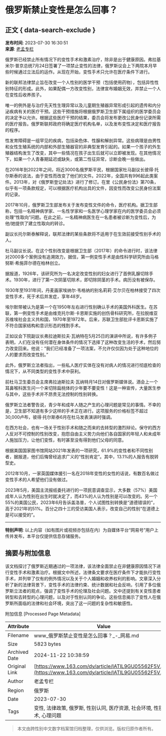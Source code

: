 # 俄罗斯禁止变性是怎么回事？

## 正文 { data-search-exclude }


**发布时间**: 2023-07-30 16:30:51  
**来源**: [老孟专栏](https://www.163.com/dy/media/T1679208429422.html)

俄罗斯已经禁止所有情况下的变性手术和激素治疗，除非是出于健康原因。弗拉基米尔·普京总统7月24日签署了一项禁止变性的法律，俄罗斯议会上下两院本月早些时候通过立法后的运作。从现在开始，变性手术只允许在医疗条件下进行。

新的联邦法律禁止旨在改变一个人性别的医学干预（包括使用药物），包括异性性别特征的形成。此外，如果配偶一方改变性别，法律宣布婚姻无效，并禁止一个人在变性后收养孩子。

唯一的例外是与治疗先天性生理异常以及儿童期生殖器异常形成引起的遗传和内分泌疾病有关的医疗干预。这些干预措施将根据俄罗斯卫生部下属组织的医学委员会的决定予以允许。根据这些医疗干预的结果，委员会将发布更改公民身份记录所需的医疗报告。俄罗斯联邦政府将确定医疗机构名单，以及发布变性决定和医疗报告的程序。

性发育障碍是一组罕见的疾病，包括染色体、性腺和解剖异常。这些病理是由男性和女性生殖系统的内部和外部生殖器官的非典型发育引起的。如果一个孩子的外生殖器结构发生了改变，其中一些情况在孩子出生后就可以立即被发现。在其他情况下，如果一个人青春期延迟或缺失，或第二性征异常，诊断会晚一些做出。

在2016年到2022年之间，将近3000名俄罗斯平民，根据国家杜马副议长彼得·托尔斯泰的说法，由于变性而改变了他们的文件。2022年，全国共有996起此类案件。2013年，对《俄罗斯登记处法》进行了修订。在里《公民身份法》第70条，似乎有一项条款规定，可以根据医疗机构出具的文件，因变性而改变公民身份法案的记录。

2017年10月，俄罗斯卫生部发布关于发布变性文件的命令，医疗机构。据卫生部称，包括一名精神病学家、一名性学家和一名医学心理学家在内的医学委员会必须处理“性取向”问题。在此之前，一名精神病医生在一名患者被诊断为变性后，为他/她提供了建立性取向的转诊。

副议长托尔斯泰解释说，联邦法律的某些条款将不适用于在生效前接受性别手术的人。

杜马副议长说。在这个性别改变是根据卫生部（2017年）的命令进行时，该法律对2000多个案例没有追溯效力，据信，第一例变性手术是由性科学研究所由马格努斯·希施菲尔德在柏林创立。

据报道，1926年，该研究所为一名决定改变性别的妇女进行了首例乳腺切除手术。1930年，进行了第一次阴茎切除术，即切除阴茎的手术。病历没有被保存。

1930年至1931年间，丹麦画家埃纳尔·韦格纳的别名莉莉·艾尔贝在柏林接受了四次变性手术，死于术后并发症，享年48岁。

埃尔默带被认为是第一个在1950年左右进行性别确认手术的美国外科医生。在苏联，第一例变性手术是由维克托尔斯·卡恩斯实施的创伤骨科研究所，在拉脱维亚苏维埃社会主义共和国，1970年至1972年。后来，苏联卫生部批评卡恩斯实施了不符合国家结构和意识形态的残割手术。

正如议会下院副议长弗拉迪斯拉夫·瓦纳特在5月25日的演讲中所说，有许多例子表明，人们在没有任何潜在身体条件的情况下选择了这种改变生活的手术，然后努力改变回来。他说：“我们已经准备了一项法案，不允许仅仅因为处于这种地位的人的要求而改变性别。”

此外，俄罗斯立法者指出，一些私人医疗实体在没有对病人的情况进行彻底检查的情况下，从不同类型的变性手术中获利。

前杜马卫生委员会主席弗拉迪斯拉夫·瓦纳特月14日对俄罗斯媒体说。酒会上一个耳鼻喉科医生问一个来切除扁桃体的少年要不要变性！这是一种宣传，大量医生参与其中，这些手术并不昂贵无法控制的性别转换。

俄罗斯立法者警告说，青少年和成年人随之产生的心理问题是常见的事情。不幸的是，卫生部不知道有多少这样的手术正在进行。这项服务的价格标签不超过30,000卢布，彼得·托尔斯泰6月在杜马发表演讲时强调。

在西方社会，也有一场关于性别手术和随之而来的去转型的激烈辩论。保守的西方人反对不可控制的性别改变，抱怨自由主义势力向他们各自国家的年轻人和未成年人施加压力，让他们变性，有时甚至没有得到他们父母的同意。

根据美国国家图书馆网站2021年发表的一项研究，61.9%的变性者和不同性别者，据报道，他们后悔曾经追求广义的“性别肯定”。其中，13.1%的人报告有脱转型史。

2012年10月，一家英国媒体援引一名在2018年变性的女性的话说，有数百名做过变性手术的人希望他们没有做过。

2023年5月，美国主流报纸委托进行的一项民意调查显示，大多数（57%）美国成年人认为性别在出生时就决定了，而43%的人认为性别是可以改变的。另一个55%的美国公民，2023年6月告诉盖洛普，个人试图性别转换是“道德错误的”，高于2021年的51%。百分之四十三的受访美国人表示，改变自己的性别“在道德上是可以接受的”。

---

**特别声明**: 以上内容（如有图片或视频亦包括在内）为自媒体平台“网易号”用户上传并发布，本平台仅提供信息存储服务。

## 摘要与附加信息

<!-- tcd_abstract -->
该文档探讨了俄罗斯近期通过的一项法律，该法律全面禁止在非健康原因情况下进行变性手术和激素治疗。根据文中所述，法律条文要求在医疗条件下才能执行变性手术，并列举了仅有的例外情况以及关于个人婚姻和收养权利的影响。文章深入分析了新的法律背景下，变性手术的法律约束、统计数据和社会反响，引用了多位俄罗斯立法者的观点，强调了变性手术的伦理及社会问题。文中还提到有关变性患者转型和去转型的心理问题，以及对于性别认同的争论。这些信息揭示了变性人在俄罗斯所面临的法律和社会环境，突出了这一问题的复杂性和敏感性。
<!-- tcd_abstract_end -->

附加信息 [Processed Page Metadata]

| Attribute       | Value                                  |
|-----------------|----------------------------------------|
| Filename        | www_俄罗斯禁止变性是怎么回事？_-_网易.md                             |
| Size            | 5823 bytes                           |
| Archived Date   | 2024-11-22 10:38:59                             |
| Original Link   | [https://www.163.com/dy/article/IATIL9GU05562F5V.html](https://www.163.com/dy/article/IATIL9GU05562F5V.html)                       |
| Author          | 老孟专栏                               |
| Region          | 俄罗斯                               |
| Date            | 2023-07-30                                 |
| Tags            | 变性, 法律政策, 俄罗斯, 性别认同, 医疗资源, 社会环境, 性别手术, 心理问题                                 |
>
> 本文由跨性别中文数字档案馆归档整理，仅供浏览。版权归原作者所有。
>